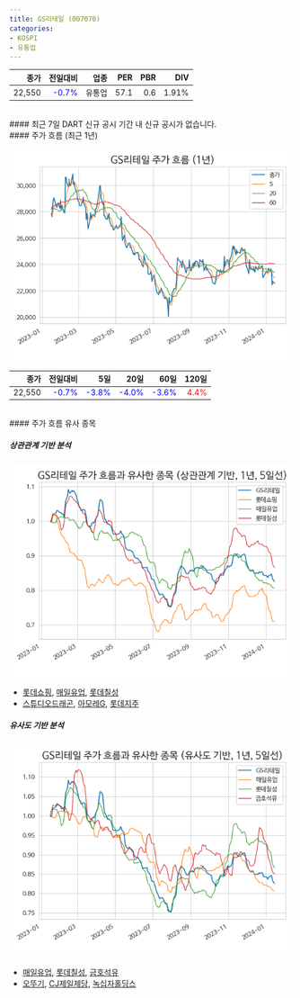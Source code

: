 ```yaml
---
title: GS리테일 (007070)
categories:
- KOSPI
- 유통업
---
```


|**종가**|**전일대비**|**업종**|**PER**|**PBR**|**DIV**|
|-------:|-----------:|-------:|------:|------:|------:|
|22,550|<span style="color: blue">-0.7%</span>|유통업|57.1|0.6|1.91%|

<!-- more -->

<br>
#### 최근 7일 DART 신규 공시
기간 내 신규 공시가 없습니다.

<br>
#### 주가 흐름 (최근 1년)

![007070](/assets/images/stock/007070.png)

|**종가**|**전일대비**|**5일**|**20일**|**60일**|**120일**|
|---:|-------:|--:|---:|---:|----:|
|22,550|<span style="color: blue">-0.7%</span>|<span style="color: blue">-3.8%</span>|<span style="color: blue">-4.0%</span>|<span style="color: blue">-3.6%</span>|<span style="color: red">4.4%</span>|

<br>
#### 주가 흐름 유사 종목

##### 상관관계 기반 분석

![007070](/assets/images/stock/007070_corr.png)
- [롯데쇼핑](/023530/), [매일유업](/267980/), [롯데칠성](/005300/)
- [스튜디오드래곤](/253450/), [아모레G](/002790/), [롯데지주](/004990/)

##### 유사도 기반 분석

![007070](/assets/images/stock/007070_sim.png)
- [매일유업](/267980/), [롯데칠성](/005300/), [금호석유](/011780/)
- [오뚜기](/007310/), [CJ제일제당](/097950/), [녹십자홀딩스](/005250/)